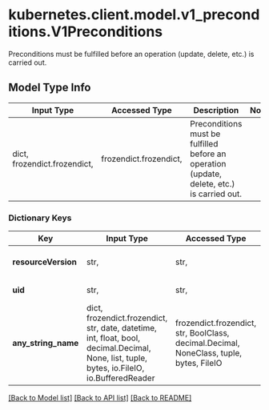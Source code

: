 # kubernetes.client.model.v1_preconditions.V1Preconditions

Preconditions must be fulfilled before an operation (update, delete, etc.) is carried out.

## Model Type Info
Input Type | Accessed Type | Description | Notes
------------ | ------------- | ------------- | -------------
dict, frozendict.frozendict,  | frozendict.frozendict,  | Preconditions must be fulfilled before an operation (update, delete, etc.) is carried out. | 

### Dictionary Keys
Key | Input Type | Accessed Type | Description | Notes
------------ | ------------- | ------------- | ------------- | -------------
**resourceVersion** | str,  | str,  | Specifies the target ResourceVersion | [optional] 
**uid** | str,  | str,  | Specifies the target UID. | [optional] 
**any_string_name** | dict, frozendict.frozendict, str, date, datetime, int, float, bool, decimal.Decimal, None, list, tuple, bytes, io.FileIO, io.BufferedReader | frozendict.frozendict, str, BoolClass, decimal.Decimal, NoneClass, tuple, bytes, FileIO | any string name can be used but the value must be the correct type | [optional]

[[Back to Model list]](../../README.md#documentation-for-models) [[Back to API list]](../../README.md#documentation-for-api-endpoints) [[Back to README]](../../README.md)

